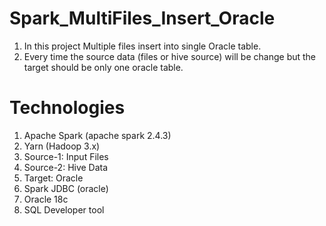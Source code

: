 # Spark_MultiFiles_Insert_Oracle
1. In this project Multiple files insert into single Oracle table. 
2. Every time the source data (files or hive source) will be change but the target should be only one oracle table.

# Technologies
1. Apache Spark (apache spark 2.4.3)
2. Yarn (Hadoop 3.x)
3. Source-1: Input Files
4. Source-2: Hive Data
5. Target: Oracle
6. Spark JDBC (oracle)
7. Oracle 18c
8. SQL Developer tool

